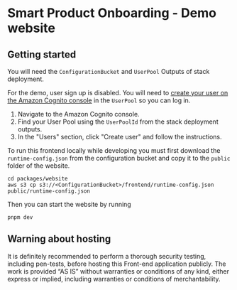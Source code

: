 # Smart Product Onboarding - Demo website

## Getting started

You will need the `ConfigurationBucket` and `UserPool` Outputs of stack deployment.

For the demo, user sign up is disabled. You will need to [create your user on the Amazon Cognito console](https://docs.aws.amazon.com/cognito/latest/developerguide/how-to-create-user-accounts.html#creating-a-new-user-using-the-console) in the `UserPool` so you can log in.

1. Navigate to the Amazon Cognito console.
2. Find your User Pool using the `UserPoolId` from the stack deployment outputs.
3. In the "Users" section, click "Create user" and follow the instructions.

To run this frontend locally while developing you must first download the `runtime-config.json` from the configuration bucket and copy it to the `public` folder of the website.

```shell
cd packages/website
aws s3 cp s3://<ConfigurationBucket>/frontend/runtime-config.json public/runtime-config.json
```

Then you can start the website by running

```shell
pnpm dev
```

## Warning about hosting

It is definitely recommended to perform a thorough security testing, including pen-tests, before hosting this Front-end
application publicly. The work is provided “AS IS” without warranties or conditions of any kind, either express or
implied, including warranties or conditions of merchantability.
